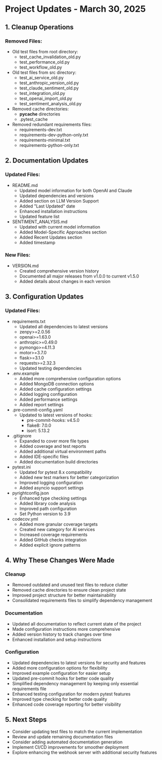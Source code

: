 # Project Updates - March 30, 2025

## 1. Cleanup Operations

### Removed Files:
- Old test files from root directory:
  - test_cache_invalidation_old.py
  - test_performance_old.py
  - test_workflow_old.py
- Old test files from src directory:
  - test_ai_service_old.py
  - test_anthropic_version_old.py
  - test_claude_sentiment_old.py
  - test_integration_old.py
  - test_openai_import_old.py
  - test_sentiment_analysis_old.py
- Removed cache directories:
  - __pycache__ directories
  - .pytest_cache
- Removed redundant requirements files:
  - requirements-dev.txt
  - requirements-dev-python-only.txt
  - requirements-minimal.txt
  - requirements-python-only.txt

## 2. Documentation Updates

### Updated Files:
- README.md
  - Updated model information for both OpenAI and Claude
  - Updated dependencies and versions
  - Added section on LLM Version Support
  - Added "Last Updated" date
  - Enhanced installation instructions
  - Updated feature list
- SENTIMENT_ANALYSIS.md
  - Updated with current model information
  - Added Model-Specific Approaches section
  - Added Recent Updates section
  - Added timestamp

### New Files:
- VERSION.md
  - Created comprehensive version history
  - Documented all major releases from v1.0.0 to current v1.5.0
  - Added details about changes in each version

## 3. Configuration Updates

### Updated Files:
- requirements.txt
  - Updated all dependencies to latest versions
  - zenpy>=2.0.56
  - openai>=1.63.0
  - anthropic>=0.49.0
  - pymongo>=4.11.3
  - motor>=3.7.0
  - flask>=3.1.0
  - requests>=2.32.3
  - Updated testing dependencies
- .env.example
  - Added more comprehensive configuration options
  - Added MongoDB connection options
  - Added cache configuration settings
  - Added logging configuration
  - Added performance settings
  - Added report settings
- .pre-commit-config.yaml
  - Updated to latest versions of hooks:
    - pre-commit-hooks: v4.5.0
    - flake8: 7.0.0
    - isort: 5.13.2
- .gitignore
  - Expanded to cover more file types
  - Added coverage and test reports
  - Added additional virtual environment paths
  - Added IDE-specific files
  - Added documentation build directories
- pytest.ini
  - Updated for pytest 8.x compatibility
  - Added new test markers for better categorization
  - Improved logging configuration
  - Added asyncio support settings
- pyrightconfig.json
  - Enhanced type checking settings
  - Added library code analysis
  - Improved path configuration
  - Set Python version to 3.9
- codecov.yml
  - Added more granular coverage targets
  - Created new category for AI services
  - Increased coverage requirements
  - Added GitHub checks integration
  - Added explicit ignore patterns

## 4. Why These Changes Were Made

### Cleanup
- Removed outdated and unused test files to reduce clutter
- Removed cache directories to ensure clean project state
- Improved project structure for better maintainability
- Consolidated requirements files to simplify dependency management

### Documentation
- Updated all documentation to reflect current state of the project
- Made configuration instructions more comprehensive
- Added version history to track changes over time
- Enhanced installation and setup instructions

### Configuration
- Updated dependencies to latest versions for security and features
- Added more configuration options for flexibility
- Improved example configuration for easier setup
- Updated pre-commit hooks for better code quality
- Simplified dependency management by keeping only essential requirements file
- Enhanced testing configuration for modern pytest features
- Improved type checking for better code quality
- Enhanced code coverage reporting for better visibility

## 5. Next Steps

- Consider updating test files to match the current implementation
- Review and update remaining documentation files
- Consider adding automated documentation generation
- Implement CI/CD improvements for smoother deployment
- Explore enhancing the webhook server with additional security features
